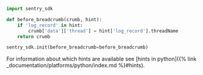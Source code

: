 ```python
import sentry_sdk

def before_breadcrumb(crumb, hint):
    if 'log_record' in hint:
        crumb['data']['thread'] = hint['log_record'].threadName
    return crumb

sentry_sdk.init(before_breadcrumb=before_breadcrumb)
```

For information about which hints are available see [hints in python]({% link _documentation/platforms/python/index.md %}#hints).
